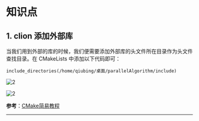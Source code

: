 # 知识点

## 1. clion 添加外部库

当我们用到外部的库的时候，我们便需要添加外部库的头文件所在目录作为头文件查找目录。在 CMakeLists 中添加以下代码即可：

`include_directories(/home/qiubing/桌面/parallelAlgorithm/include)`

![2](http://ww1.sinaimg.cn/large/006alGmrgy1g4med0bi6cj313n099myk.jpg)

![2](http://ww1.sinaimg.cn/large/006alGmrgy1g4medenlpaj30mm085dga.jpg)

**参考**：[CMake简易教程](http://phonzia.github.io/2015/12/CMake)

---
